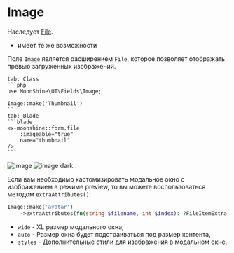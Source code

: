 # Image

Наследует [File](/docs/{{version}}/fields/file).

* имеет те же возможности

Поле `Image` является расширением `File`, которое позволяет отображать превью загруженных изображений.

~~~tabs
tab: Class
```php
use MoonShine\UI\Fields\Image;

Image::make('Thumbnail')
```
tab: Blade
```blade
<x-moonshine::form.file
    :imageable="true"
    name="thumbnail"
/>
```
~~~

![image](https://raw.githubusercontent.com/moonshine-software/doc/3.x/resources/screenshots/image.png#light)
![image dark](https://raw.githubusercontent.com/moonshine-software/doc/3.x/resources/screenshots/image_dark.png#dark)

Если вам необходимо кастомизировать модальное окно с изображением в режиме preview, то вы можете воспользоваться методом `extraAttributes()`:

```php
Image::make('avatar')
    ->extraAttributes(fn(string $filename, int $index): ?FileItemExtra => new FileItemExtra(wide: false, auto: true, styles: 'width: 250px;')),
```

- `wide` - XL размер модального окна,
- `auto` - Размер окна будет подстраиваться под размер контента,
- `styles` - Дополнительные стили для изображения в модальном окне.
